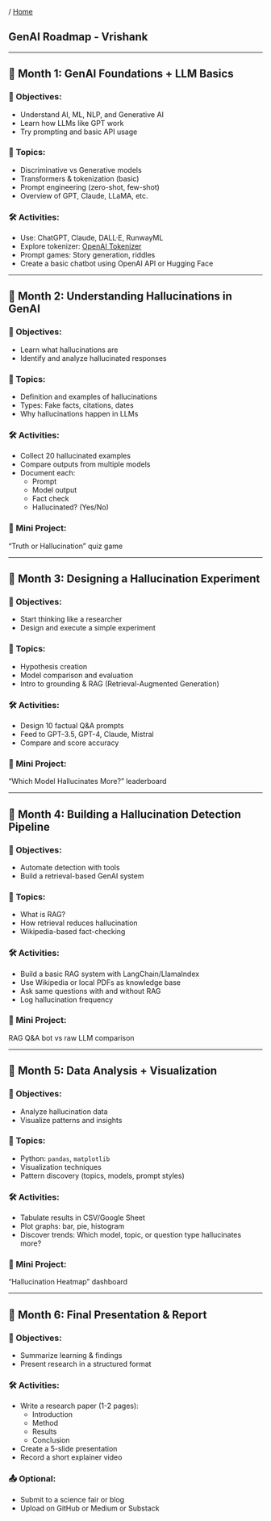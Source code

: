 / [Home](index.md)

## GenAI Roadmap - Vrishank


---

## 📅 Month 1: GenAI Foundations + LLM Basics

### 🎯 Objectives:
- Understand AI, ML, NLP, and Generative AI
- Learn how LLMs like GPT work
- Try prompting and basic API usage

### 🧠 Topics:
- Discriminative vs Generative models
- Transformers & tokenization (basic)
- Prompt engineering (zero-shot, few-shot)
- Overview of GPT, Claude, LLaMA, etc.

### 🛠️ Activities:
- Use: ChatGPT, Claude, DALL·E, RunwayML
- Explore tokenizer: [OpenAI Tokenizer](https://platform.openai.com/tokenizer)
- Prompt games: Story generation, riddles
- Create a basic chatbot using OpenAI API or Hugging Face

---

## 📅 Month 2: Understanding Hallucinations in GenAI

### 🎯 Objectives:
- Learn what hallucinations are
- Identify and analyze hallucinated responses

### 🧠 Topics:
- Definition and examples of hallucinations
- Types: Fake facts, citations, dates
- Why hallucinations happen in LLMs

### 🛠️ Activities:
- Collect 20 hallucinated examples
- Compare outputs from multiple models
- Document each:
  - Prompt
  - Model output
  - Fact check
  - Hallucinated? (Yes/No)

### 🎯 Mini Project:
“Truth or Hallucination” quiz game

---

## 📅 Month 3: Designing a Hallucination Experiment

### 🎯 Objectives:
- Start thinking like a researcher
- Design and execute a simple experiment

### 🧠 Topics:
- Hypothesis creation
- Model comparison and evaluation
- Intro to grounding & RAG (Retrieval-Augmented Generation)

### 🛠️ Activities:
- Design 10 factual Q&A prompts
- Feed to GPT-3.5, GPT-4, Claude, Mistral
- Compare and score accuracy

### 🎯 Mini Project:
“Which Model Hallucinates More?” leaderboard

---

## 📅 Month 4: Building a Hallucination Detection Pipeline

### 🎯 Objectives:
- Automate detection with tools
- Build a retrieval-based GenAI system

### 🧠 Topics:
- What is RAG?
- How retrieval reduces hallucination
- Wikipedia-based fact-checking

### 🛠️ Activities:
- Build a basic RAG system with LangChain/LlamaIndex
- Use Wikipedia or local PDFs as knowledge base
- Ask same questions with and without RAG
- Log hallucination frequency

### 🎯 Mini Project:
RAG Q&A bot vs raw LLM comparison

---

## 📅 Month 5: Data Analysis + Visualization

### 🎯 Objectives:
- Analyze hallucination data
- Visualize patterns and insights

### 🧠 Topics:
- Python: `pandas`, `matplotlib`
- Visualization techniques
- Pattern discovery (topics, models, prompt styles)

### 🛠️ Activities:
- Tabulate results in CSV/Google Sheet
- Plot graphs: bar, pie, histogram
- Discover trends: Which model, topic, or question type hallucinates more?

### 🎯 Mini Project:
“Hallucination Heatmap” dashboard

---

## 📅 Month 6: Final Presentation & Report

### 🎯 Objectives:
- Summarize learning & findings
- Present research in a structured format

### 🛠️ Activities:
- Write a research paper (1-2 pages):
  - Introduction
  - Method
  - Results
  - Conclusion
- Create a 5-slide presentation
- Record a short explainer video

### 📤 Optional:
- Submit to a science fair or blog
- Upload on GitHub or Medium or Substack

